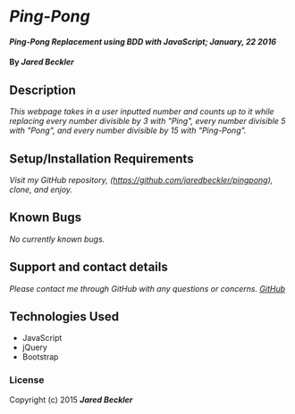 # _Ping-Pong_

#### _Ping-Pong Replacement using BDD with JavaScript; January, 22 2016_

#### By _**Jared Beckler**_

## Description

_This webpage takes in a user inputted number and counts up to it while replacing every number divisible by 3 with "Ping", every number divisible 5 with "Pong", and every number divisible by 15 with "Ping-Pong"._

## Setup/Installation Requirements

_Visit my GitHub repository, (https://github.com/jaredbeckler/pingpong), clone, and enjoy._

## Known Bugs

_No currently known bugs._

## Support and contact details

_Please contact me through GitHub with any questions or concerns. [GitHub](https://github.com/jaredbeckler)_

## Technologies Used

* JavaScript
* jQuery
* Bootstrap

### License

Copyright (c) 2015 **_Jared Beckler_**
